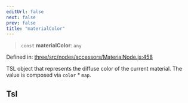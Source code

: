 ```yaml
---
editUrl: false
next: false
prev: false
title: "materialColor"
---
```


> `const` **materialColor**: `any`

Defined in: [three/src/nodes/accessors/MaterialNode.js:458](https://github.com/DefinitelyMaybe/three-i18n/blob/fa57b79433d1c349ffb23a78727299c8d4190136/three/src/nodes/accessors/MaterialNode.js#L458)

TSL object that represents the diffuse color of the current material.
The value is composed via `color` * `map`.

## Tsl
